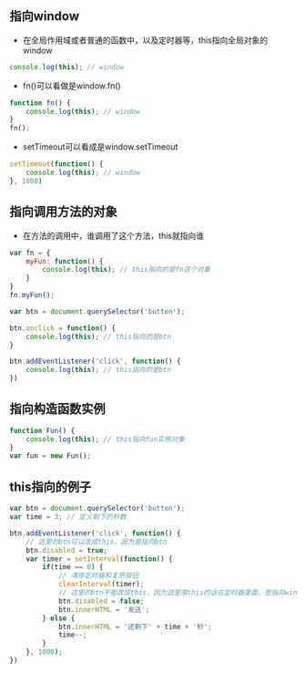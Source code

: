 ## 指向window

+ 在全局作用域或者普通的函数中，以及定时器等，this指向全局对象的window

```js
console.log(this); // window
```

+ fn()可以看做是window.fn()

```js
function fn() {
    console.log(this); // window
}
fn();
```

+ setTimeout可以看成是window.setTimeout

```js
setTimeout(function() {
    console.log(this); // window
}, 1000)
``` 

## 指向调用方法的对象

+ 在方法的调用中，谁调用了这个方法，this就指向谁

```js
var fn = {
    myFun: function() {
        console.log(this); // this指向的是fn这个对象
    }
}
fn.myFun();
```

```js
var btn = document.querySelector('button');

btn.onclick = function() {
    console.log(this); // this指向的是btn
}

btn.addEventListener('click', function() {
    console.log(this); // this指向的是btn
})
```

## 指向构造函数实例

```js
function Fun() {
    console.log(this); // this指向fun实例对象
}
var fun = new Fun();
```

## this指向的例子

```js
var btn = document.querySelector('button');
var time = 3; // 定义剩下的秒数

btn.addEventListener('click', function() {
    // 这里的btn可以改成this，因为是指向btn
    btn.disabled = true;
    var timer = setInterval(function() {
        if(time == 0) {
            // 清除定时器和复原按钮
            clearInterval(timer);
            // 这里的btn不能改成this，因为这里用this的话在定时器里面，是指向window的
            btn.disabled = false;
            btn.innerHTML = '发送';
        } else {
            btn.innerHTML = '还剩下' + time + '秒';
            time--;
        }
    }, 1000);
})
```